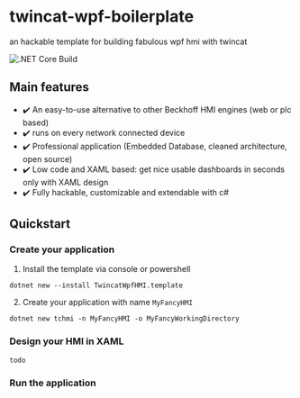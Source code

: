 # twincat-wpf-boilerplate
an hackable template for building fabulous wpf hmi with twincat 

![.NET Core Build](https://github.com/fbarresi/twincat-wpf-boilerplate/workflows/.NET%20Core%20Build/badge.svg)

## Main features

- :heavy_check_mark: An easy-to-use alternative to other Beckhoff HMI engines (web or plc based)
- :heavy_check_mark: runs on every network connected device
- :heavy_check_mark: Professional application (Embedded Database, cleaned architecture, open source)
- :heavy_check_mark: Low code and XAML based: get nice usable dashboards in seconds only with XAML design
- :heavy_check_mark: Fully hackable, customizable and extendable with c#


## Quickstart

### Create your application

1. Install the template via console or powershell
```
dotnet new --install TwincatWpfHMI.template
```

2. Create your application with name `MyFancyHMI`

```
dotnet new tchmi -n MyFancyHMI -o MyFancyWorkingDirectory
```

### Design your HMI in XAML

`todo`

### Run the application